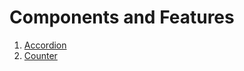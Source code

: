 # Components and Features

1. [Accordion](./src/components/Accordion.tsx)
2. [Counter](./src/components/Counter.tsx)
